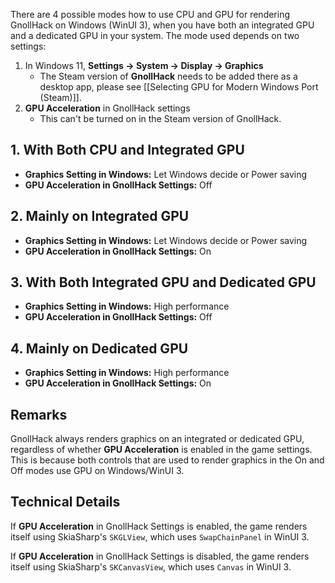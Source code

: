 There are 4 possible modes how to use CPU and GPU for rendering GnollHack on Windows (WinUI 3), when you have both an integrated GPU and a dedicated GPU in your system. The mode used depends on two settings:

1. In Windows 11, **Settings → System → Display → Graphics**
    - The Steam version of **GnollHack** needs to be added there as a desktop app, please see [[Selecting GPU for Modern Windows Port (Steam)]].
2. **GPU Acceleration** in GnollHack settings
    - This can't be turned on in the Steam version of GnollHack.


## 1. With Both CPU and Integrated GPU


- **Graphics Setting in Windows:** Let Windows decide or Power saving
- **GPU Acceleration in GnollHack Settings:** Off


## 2. Mainly on Integrated GPU


- **Graphics Setting in Windows:** Let Windows decide or Power saving
- **GPU Acceleration in GnollHack Settings:** On


## 3. With Both Integrated GPU and Dedicated GPU


- **Graphics Setting in Windows:** High performance
- **GPU Acceleration in GnollHack Settings:** Off


## 4. Mainly on Dedicated GPU


- **Graphics Setting in Windows:** High performance
- **GPU Acceleration in GnollHack Settings:** On


## Remarks


GnollHack always renders graphics on an integrated or dedicated GPU, regardless of whether **GPU Acceleration** is enabled in the game settings. This is because both controls that are used to render graphics in the On and Off modes use GPU on Windows/WinUI 3.


## Technical Details


If **GPU Acceleration** in GnollHack Settings is enabled, the game renders itself using SkiaSharp's `SKGLView`, which uses `SwapChainPanel` in WinUI 3.

If **GPU Acceleration** in GnollHack Settings is disabled, the game renders itself using SkiaSharp's `SKCanvasView`, which uses `Canvas` in WinUI 3.